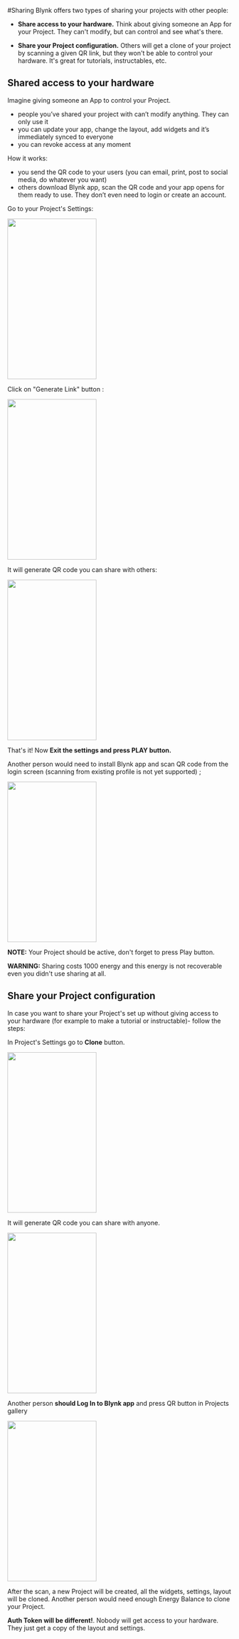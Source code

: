 #Sharing
Blynk offers two types of sharing your projects with other people:

- **Share access to your hardware.** Think about giving someone an App for your Project. They can't modify, but can control and see what's there.

- **Share your Project configuration.** Others will get a clone of your project by scanning a given QR link, but they won't be able to control your hardware. It's great for tutorials, instructables, etc.

## Shared access to your hardware
Imagine giving someone an App to control your Project.

- people you’ve shared your project with can’t modify anything. They can only use it
- you can update your app, change the layout, add widgets and it’s immediately synced to everyone
- you can revoke access at any moment

How it works:
- you send the QR code to your users (you can email, print, post to social media, do whatever you want)
- others download Blynk app, scan the QR code and your app opens for them ready to use. They don’t even need to login or create an account.

Go to your Project's Settings:

<img src="http://d1bhbfzxsgnz1o.cloudfront.net/images/dash_settings_sharing.png" style="width: 200px; height:360px"/>

Click on "Generate Link" button :

<img src="http://d1bhbfzxsgnz1o.cloudfront.net/images/dash_settings_sharing_generate.png" style="width: 200px; height:360px"/>

It will generate QR code you can share with others:

<img src="http://d1bhbfzxsgnz1o.cloudfront.net/images/dash_public_sharing.png" style="width: 200px; height:360px"/>

That's it! Now **Exit the settings and press PLAY button.**

Another person would need to install Blynk app and scan QR code from the login screen (scanning from existing profile is not yet supported) ;

<img src="http://d1bhbfzxsgnz1o.cloudfront.net/images/scan_qr.png" style="width: 200px; height:360px"/>

**NOTE:** Your Project should be active, don't forget to press Play button.

**WARNING:** Sharing costs 1000 energy and this energy is not recoverable even you didn't use sharing at all.


## Share your Project configuration
In case you want to share your Project's set up without giving access to your hardware (for example to make a tutorial or instructable)- follow the steps: 

In Project's Settings go to **Clone** button.

<img src="http://d1bhbfzxsgnz1o.cloudfront.net/images/clone.png" style="width: 200px; height:360px"/>

It will generate QR code you can share with anyone.

<img src="http://d1bhbfzxsgnz1o.cloudfront.net/images/QR.png" style="width: 200px; height:360px"/>

Another person **should Log In to Blynk app** and press QR button in Projects gallery

<img src="http://d1bhbfzxsgnz1o.cloudfront.net/images/QR_button_edit.png" style="width: 200px; height:360px"/>

After the scan, a new Project will be created, all the widgets, settings, layout will be cloned. Another person would need enough Energy Balance to clone your Project.

**Auth Token will be different!**. Nobody will get access to your hardware. They just get a copy of the layout and settings.

